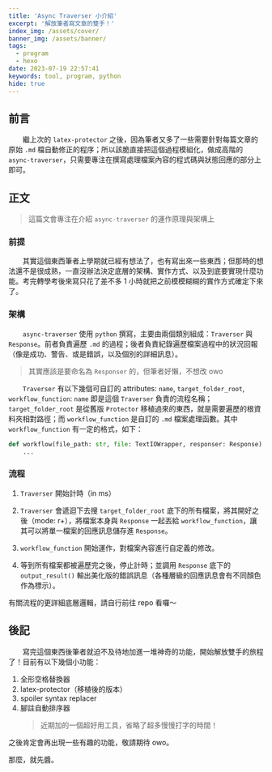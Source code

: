 ```yaml
---
title: 'Async Traverser 小介紹'
excerpt: '解放筆者寫文章的雙手！'
index_img: /assets/cover/
banner_img: /assets/banner/
tags:
  - program
  - hexo
date: 2023-07-19 22:57:41
keywords: tool, program, python
hide: true
---
```


<!-- Latex Protector: Remove "@" before use -->
<!--lp:skip-all-->
<!--@lp:skip-some-->

<!-- EMSP Replacer: Auto replacement of double full-width white-space with &emsp;&emsp; -->

<!-- Spoiler Replacer: Replace ||text||  with {% spoiler text %} -->
<!--sprp:skip-all-->

<!-- Footnote Reposer: Auto repositioning of all the footnotes in post -->
<!--ft:skip-all-->


## 前言

&emsp;&emsp;繼上次的 `latex-protector` 之後，因為筆者又多了一些需要針對每篇文章的原始 `.md` 檔自動修正的程序；所以該脆直接把這個過程模組化，做成高階的 `async-traverser`，只需要專注在撰寫處理檔案內容的程式碼與狀態回應的部分上即可。

## 正文

> 這篇文會專注在介紹 `async-traverser` 的運作原理與架構上

### 前提

&emsp;&emsp;其實這個東西筆者上學期就已經有想法了，也有寫出來一些東西；但那時的想法還不是很成熟，一直沒辦法決定底層的架構、實作方式、以及到底要實現什麼功能。考完轉學考後來寫只花了差不多 1 小時就把之前模模糊糊的實作方式確定下來了。

### 架構

&emsp;&emsp;`async-traverser` 使用 `python` 撰寫，主要由兩個類別組成：`Traverser` 與 `Response`。前者負責遍歷 `.md` 的過程；後者負責紀錄遍歷檔案過程中的狀況回報（像是成功、警告、或是錯誤，以及個別的詳細訊息）。

> 其實應該是要命名為 `Responser` 的，但筆者好懶，不想改 owo

&emsp;&emsp;`Traverser` 有以下幾個可自訂的 attributes: `name`, `target_folder_root`, `workflow_function`: `name` 即是這個 `Traverser` 負責的流程名稱；`target_folder_root` 是從舊版 `Protector` 移植過來的東西，就是需要遍歷的根資料夾相對路徑；而 `workflow_function` 是自訂的 `.md` 檔案處理函數。其中 `workflow_function` 有一定的格式，如下：

```py
def workflow(file_path: str, file: TextIOWrapper, responser: Response):
    ...
```

### 流程

1. `Traverser` 開始計時（in ms）

2. `Traverser` 會遞迴下去搜 `target_folder_root` 底下的所有檔案，將其開好之後（mode: r+），將檔案本身與 `Response` 一起丟給 `workflow_function`，讓其可以將單一檔案的回應訊息儲存進 `Response`。

3. `workflow_function` 開始運作，對檔案內容進行自定義的修改。

4. 等到所有檔案都被遍歷完之後，停止計時；並調用 `Response` 底下的 `output_result()` 輸出美化版的錯誤訊息（各種層級的回應訊息會有不同顏色作為標示）。

有關流程的更詳細底層邏輯，請自行前往 repo 看囉～

## 後記

&emsp;&emsp;寫完這個東西後筆者就迫不及待地加進一堆神奇的功能，開始解放雙手的旅程了！目前有以下幾個小功能：

1. 全形空格替換器
2. latex-protector（移植後的版本）
3. spoiler syntax replacer
4. 腳註自動排序器
	> 近期加的一個超好用工具，省略了超多慢慢打字的時間！

之後肯定會再出現一些有趣的功能，敬請期待 owo。

那麼，就先醬。
